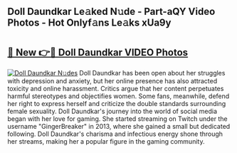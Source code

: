 ## Doll Daundkar Le𝚊ked N𝚞de - Part-aQY Video Photos - Hot Onlyf𝚊ns Le𝚊ks xUa9y

# <h2><a href="http://ac52482.deff.icu/?id=Doll+Daundkar">🔗 New 👉🔴 Doll Daundkar VIDEO Photos</a></h2>

[![Doll Daundkar N𝚞des](https://i.imgur.com/rIISA9y.gif)](http://ac52482.deff.icu/?id=Doll+Daundkar)
Doll Daundkar has been open about her struggles with depression and anxiety, but her online presence has also attracted toxicity and online harassment. Critics argue that her content perpetuates harmful stereotypes and objectifies women. Some fans, meanwhile, defend her right to express herself and criticize the double standards surrounding female sexuality. Doll Daundkar's journey into the world of social media began with her love for gaming. She started streaming on Twitch under the username "GingerBreaker" in 2013, where she gained a small but dedicated following. Doll Daundkar's charisma and infectious energy shone through her streams, making her a popular figure in the gaming community.
